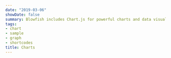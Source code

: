```yaml
---
date: "2019-03-06"
showDate: false
summary: Blowfish includes Chart.js for powerful charts and data visualisations.
tags:
- chart
- sample
- graph
- shortcodes
title: Charts
---
```

